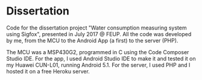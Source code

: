 # Dissertation
Code for the dissertation project "Water consumption measuring system using Sigfox", presented in July 2017 @ FEUP. 
All the code was developed by me, from the MCU to the Android App (a first) to the server (PHP).

The MCU was a MSP430G2, programmed in C using the Code Composer Studio IDE. 
For the app, I used Android Studio IDE to make it and tested it on my Huawei CUN-L01, running Android 5.1.
For the server, I used PHP and I hosted it on a free Heroku server.
